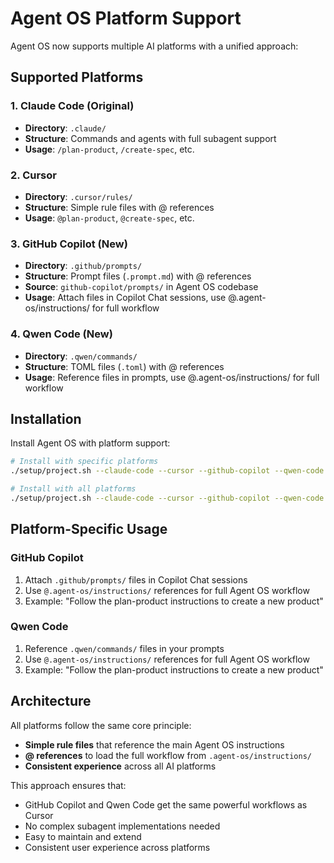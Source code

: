 # Agent OS Platform Support

Agent OS now supports multiple AI platforms with a unified approach:

## Supported Platforms

### 1. Claude Code (Original)
- **Directory**: `.claude/`
- **Structure**: Commands and agents with full subagent support
- **Usage**: `/plan-product`, `/create-spec`, etc.

### 2. Cursor
- **Directory**: `.cursor/rules/`
- **Structure**: Simple rule files with @ references
- **Usage**: `@plan-product`, `@create-spec`, etc.

### 3. GitHub Copilot (New)
- **Directory**: `.github/prompts/`
- **Structure**: Prompt files (`.prompt.md`) with @ references
- **Source**: `github-copilot/prompts/` in Agent OS codebase
- **Usage**: Attach files in Copilot Chat sessions, use @.agent-os/instructions/ for full workflow

### 4. Qwen Code (New)
- **Directory**: `.qwen/commands/`
- **Structure**: TOML files (`.toml`) with @ references
- **Usage**: Reference files in prompts, use @.agent-os/instructions/ for full workflow

## Installation

Install Agent OS with platform support:

```bash
# Install with specific platforms
./setup/project.sh --claude-code --cursor --github-copilot --qwen-code

# Install with all platforms
./setup/project.sh --claude-code --cursor --github-copilot --qwen-code
```

## Platform-Specific Usage

### GitHub Copilot
1. Attach `.github/prompts/` files in Copilot Chat sessions
2. Use `@.agent-os/instructions/` references for full Agent OS workflow
3. Example: "Follow the plan-product instructions to create a new product"

### Qwen Code
1. Reference `.qwen/commands/` files in your prompts
2. Use `@.agent-os/instructions/` references for full Agent OS workflow
3. Example: "Follow the plan-product instructions to create a new product"

## Architecture

All platforms follow the same core principle:
- **Simple rule files** that reference the main Agent OS instructions
- **@ references** to load the full workflow from `.agent-os/instructions/`
- **Consistent experience** across all AI platforms

This approach ensures that:
- GitHub Copilot and Qwen Code get the same powerful workflows as Cursor
- No complex subagent implementations needed
- Easy to maintain and extend
- Consistent user experience across platforms
